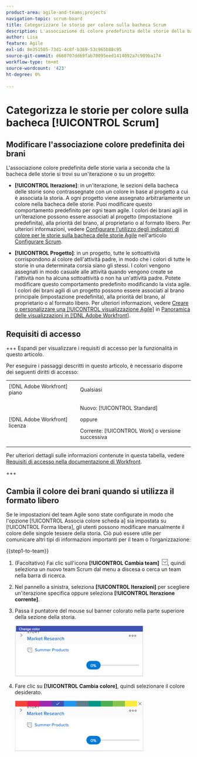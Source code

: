 ```yaml
---
product-area: agile-and-teams;projects
navigation-topic: scrum-board
title: Categorizzare le storie per colore sulla bacheca Scrum
description: L'associazione di colore predefinita delle storie della bacheca Scrum varia a seconda che la bacheca delle storie si trovi su un'iterazione o su un progetto.
author: Lisa
feature: Agile
exl-id: 8e351505-73d1-4c8f-b369-53c965b88c95
source-git-commit: d660707dd69fab78095eed1414092a7c909ba174
workflow-type: tm+mt
source-wordcount: '423'
ht-degree: 0%

---
```


# Categorizza le storie per colore sulla bacheca [!UICONTROL Scrum]

## Modificare l&#39;associazione colore predefinita dei brani

L&#39;associazione colore predefinita delle storie varia a seconda che la bacheca delle storie si trovi su un&#39;iterazione o su un progetto:

* **[!UICONTROL Iterazione]**: in un&#39;iterazione, le sezioni della bacheca delle storie sono contrassegnate con un colore in base al progetto a cui è associata la storia. A ogni progetto viene assegnato arbitrariamente un colore nella bacheca delle storie. Puoi modificare questo comportamento predefinito per ogni team agile. I colori dei brani agili in un’iterazione possono essere associati al progetto (impostazione predefinita), alla priorità del brano, al proprietario o al formato libero. Per ulteriori informazioni, vedere [Configurare l&#39;utilizzo degli indicatori di colore per le storie sulla bacheca delle storie Agile](../../../agile/get-started-with-agile-in-workfront/configure-scrum.md#configur4) nell&#39;articolo [Configurare Scrum](../../../agile/get-started-with-agile-in-workfront/configure-scrum.md).

* **[!UICONTROL Progetto]**: in un progetto, tutte le sottoattività corrispondono al colore dell&#39;attività padre, in modo che i colori di tutte le storie in una determinata corsia siano gli stessi. I colori vengono assegnati in modo casuale alle attività quando vengono create se l&#39;attività non ha alcuna sottoattività o non ha un&#39;attività padre. Potete modificare questo comportamento predefinito modificando la vista agile. I colori dei brani agili di un progetto possono essere associati al brano principale (impostazione predefinita), alla priorità del brano, al proprietario o al formato libero. Per ulteriori informazioni, vedere [Creare o personalizzare una [!UICONTROL visualizzazione Agile]](../../../reports-and-dashboards/reports/reporting-elements/views-overview.md#customizing-an-agile-view) in [Panoramica delle visualizzazioni in [!DNL Adobe Workfront]](../../../reports-and-dashboards/reports/reporting-elements/views-overview.md).

## Requisiti di accesso

+++ Espandi per visualizzare i requisiti di accesso per la funzionalità in questo articolo.

Per eseguire i passaggi descritti in questo articolo, è necessario disporre dei seguenti diritti di accesso:

<table style="table-layout:auto"> 
 <tbody> 
  <tr> 
   <td role="rowheader">[!DNL Adobe Workfront] piano</td> 
   <td> <p>Qualsiasi</p> </td> 
  </tr> 
  <tr> 
   <td role="rowheader">[!DNL Adobe Workfront] licenza</td> 
   <td> <p>Nuovo: [!UICONTROL Standard]</p> 
   oppure
   <p>Corrente: [!UICONTROL Work] o versione successiva</p> </td> 
  </tr>
 </tbody> 
</table>

Per ulteriori dettagli sulle informazioni contenute in questa tabella, vedere [Requisiti di accesso nella documentazione di Workfront](/help/quicksilver/administration-and-setup/add-users/access-levels-and-object-permissions/access-level-requirements-in-documentation.md).

+++

## Cambia il colore dei brani quando si utilizza il formato libero

Se le impostazioni del team Agile sono state configurate in modo che l&#39;opzione [!UICONTROL Associa colore scheda a] sia impostata su [!UICONTROL Forma libera], gli utenti possono modificare manualmente il colore delle singole tessere della storia. Ciò può essere utile per comunicare altri tipi di informazioni importanti per il team o l’organizzazione:

{{step1-to-team}}

1. (Facoltativo) Fai clic sull&#39;icona **[!UICONTROL Cambia team]** ![Cambia team](assets/switch-team-icon.png), quindi seleziona un nuovo team Scrum dal menu a discesa o cerca un team nella barra di ricerca.

1. Nel pannello a sinistra, seleziona **[!UICONTROL Iterazioni]** per scegliere un&#39;iterazione specifica oppure seleziona **[!UICONTROL Iterazione corrente]**.
1. Passa il puntatore del mouse sul banner colorato nella parte superiore della sezione della storia.

   ![](assets/agile-story-color1-nwe-350x140.png)

1. Fare clic su **[!UICONTROL Cambia colore]**, quindi selezionare il colore desiderato.

   ![](assets/agile-story-color2-nwe-350x138.png)
